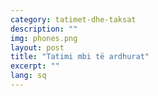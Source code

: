 ```yaml
---
category: tatimet-dhe-taksat
description: ""
img: phones.png
layout: post
title: "Tatimi mbi të ardhurat"
excerpt: ""
lang: sq
---
```

<script>
var data = { topics: [
  {
    title: "Cilat konsiderohen të ardhura personale?",
    text: function(){ return $("#part1").html(); }
  },
  {
    title: "Të ardhurat personale që përjashtohen nga tatimi",
    text: function(){ return $("#part2").html(); }
  },
  {
    title: "Tatimi mbi pagën dhe shpërblimin",
    text: function(){ return $("#part3").html(); }
  },
  {
    title: "Tatimi i kalimit të pronësisë",
    text: function(){ return $("#part4").html(); }
  }
]};
</script>

<div id="part1" class="hidden">
</div>

<div id="part2" class="hidden">
</div>

<div id="part3" class="hidden">
</div>

<div id="part4" class="hidden">
</div>

<div class="post-content"></div>

